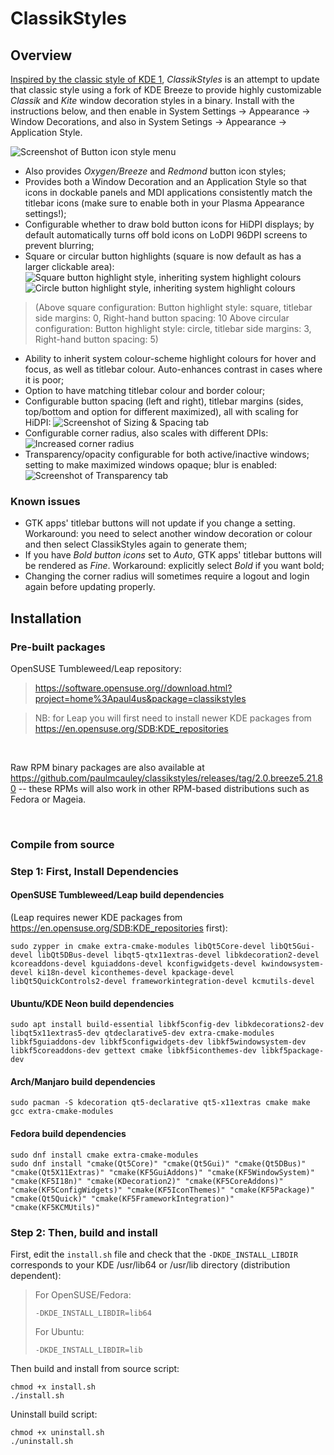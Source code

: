 # ClassikStyles
## Overview
[Inspired by the classic style of KDE 1](https://forum.kde.org/viewtopic.php?f=285&t=138602), _ClassikStyles_ is an attempt to update that classic style using a fork of KDE Breeze to provide highly customizable _Classik_ and _Kite_ window decoration styles in a binary. Install with the instructions below, and then enable in System Settings -> Appearance -> Window Decorations, and also in System Setings -> Appearance -> Application Style.

![Screenshot of Button icon style menu](screenshots/ClassikStyles_buttonIconStyle_menu.png "Screenshot of Button icon style menu")
* Also provides _Oxygen/Breeze_ and _Redmond_ button icon styles;
* Provides both a Window Decoration and an Application Style so that icons in dockable panels and MDI applications consistently match the titlebar icons (make sure to enable both in your Plasma Appearance settings!);
* Configurable whether to draw bold button icons for HiDPI displays; by default automatically turns off bold icons on LoDPI 96DPI screens to prevent blurring;
* Square or circular button highlights (square is now default as has a larger clickable area):
![Square button highlight style, inheriting system highlight colours](screenshots/squareHighlight.gif?raw=true "Square button highlight style, inheriting system highlight colours")![Circle button highlight style, inheriting system highlight colours](screenshots/circleHighlight.gif?raw=true "Circle button highlight style, inheriting system highlight colours")
> (Above square configuration: Button highlight style: square, titlebar side margins: 0, Right-hand button spacing: 10
>  Above circular configuration: Button highlight style: circle, titlebar side margins: 3, Right-hand button spacing: 5)

* Ability to inherit system colour-scheme highlight colours for hover and focus, as well as titlebar colour. Auto-enhances contrast in cases where it is poor;
* Option to have matching titlebar colour and border colour;
* Configurable button spacing (left and right), titlebar margins (sides, top/bottom and option for different maximized), all with scaling for HiDPI:
![Screenshot of Sizing & Spacing tab](screenshots/ClassikStyles_sizingAndSpacing_tab.png "Screenshot of Sizing & Spacing tab")
* Configurable corner radius, also scales with different DPIs:
![Increased corner radius](screenshots/ClassikStyles_cornerRadius.png "Increased corner radius")
* Transparency/opacity configurable for both active/inactive windows; setting to make maximized windows opaque; blur is enabled:
![Screenshot of Transparency tab](screenshots/ClassikStyles_transparency_tab.png "Screenshot of Transparency tab")

### Known issues
* GTK apps' titlebar buttons will not update if you change a setting. Workaround: you need to select another window decoration or colour and then select ClassikStyles again to generate them;
* If you have _Bold button icons_ set to _Auto_, GTK apps' titlebar buttons will be rendered as _Fine_. Workaround: explicitly select _Bold_ if you want bold;
* Changing the corner radius will sometimes require a logout and login again before updating properly.

## Installation
### Pre-built packages
OpenSUSE Tumbleweed/Leap repository:
> https://software.opensuse.org//download.html?project=home%3Apaul4us&package=classikstyles

> NB: for Leap you will first need to install newer KDE packages from https://en.opensuse.org/SDB:KDE_repositories

&nbsp;
&nbsp;

Raw RPM binary packages are also available at https://github.com/paulmcauley/classikstyles/releases/tag/2.0.breeze5.21.80 -- these RPMs will also work in other RPM-based distributions such as Fedora or Mageia.

&nbsp;
&nbsp;

### Compile from source
### Step 1: First, Install Dependencies
#### OpenSUSE Tumbleweed/Leap build dependencies
(Leap requires newer KDE packages from https://en.opensuse.org/SDB:KDE_repositories first):
```
sudo zypper in cmake extra-cmake-modules libQt5Core-devel libQt5Gui-devel libQt5DBus-devel libqt5-qtx11extras-devel libkdecoration2-devel kcoreaddons-devel kguiaddons-devel kconfigwidgets-devel kwindowsystem-devel ki18n-devel kiconthemes-devel kpackage-devel libQt5QuickControls2-devel frameworkintegration-devel kcmutils-devel
```

#### Ubuntu/KDE Neon build dependencies
```
sudo apt install build-essential libkf5config-dev libkdecorations2-dev libqt5x11extras5-dev qtdeclarative5-dev extra-cmake-modules libkf5guiaddons-dev libkf5configwidgets-dev libkf5windowsystem-dev libkf5coreaddons-dev gettext cmake libkf5iconthemes-dev libkf5package-dev
```

#### Arch/Manjaro build dependencies
```
sudo pacman -S kdecoration qt5-declarative qt5-x11extras cmake make gcc extra-cmake-modules
```

#### Fedora build dependencies
```
sudo dnf install cmake extra-cmake-modules
sudo dnf install "cmake(Qt5Core)" "cmake(Qt5Gui)" "cmake(Qt5DBus)" "cmake(Qt5X11Extras)" "cmake(KF5GuiAddons)" "cmake(KF5WindowSystem)" "cmake(KF5I18n)" "cmake(KDecoration2)" "cmake(KF5CoreAddons)" "cmake(KF5ConfigWidgets)" "cmake(KF5IconThemes)" "cmake(KF5Package)" "cmake(Qt5Quick)" "cmake(KF5FrameworkIntegration)" "cmake(KF5KCMUtils)"
```

### Step 2: Then, build and install
First, edit the ```install.sh``` file and check that the ```-DKDE_INSTALL_LIBDIR``` corresponds to your KDE /usr/lib64 or /usr/lib directory (distribution dependent):

> For OpenSUSE/Fedora:
> ```
> -DKDE_INSTALL_LIBDIR=lib64
> ```
> For Ubuntu:
> ```
> -DKDE_INSTALL_LIBDIR=lib
> ```

Then build and install from source script:
```
chmod +x install.sh
./install.sh
```

Uninstall build script:
```
chmod +x uninstall.sh
./uninstall.sh
```
